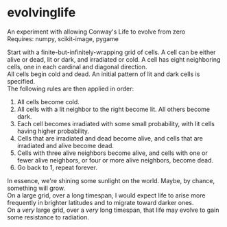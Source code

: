 # evolvinglife
An experiment with allowing Conway's Life to evolve from zero  
Requires: numpy, scikit-image, pygame

Start with a finite-but-infinitely-wrapping grid of cells. A cell can be either alive or dead, lit or dark, and irradiated or cold. A cell has eight neighboring cells, one in each cardinal and diagonal direction.  
All cells begin cold and dead. An initial pattern of lit and dark cells is specified.  
The following rules are then applied in order:
1. All cells become cold.
2. All cells with a lit neighbor to the right become lit. All others become dark.
3. Each cell becomes irradiated with some small probability, with lit cells having higher probability.
4. Cells that are irradiated and dead become alive, and cells that are irradiated and alive become dead.
5. Cells with three alive neighbors become alive, and cells with one or fewer alive neighbors, or four or more alive neighbors, become dead.
6. Go back to 1, repeat forever.

In essence, we're shining some sunlight on the world. Maybe, by chance, something will grow.  
On a large grid, over a long timespan, I would expect life to arise more frequently in brighter latitudes and to migrate toward darker ones.  
On a _very_ large grid, over a _very_ long timespan, that life may evolve to gain some resistance to radiation.
